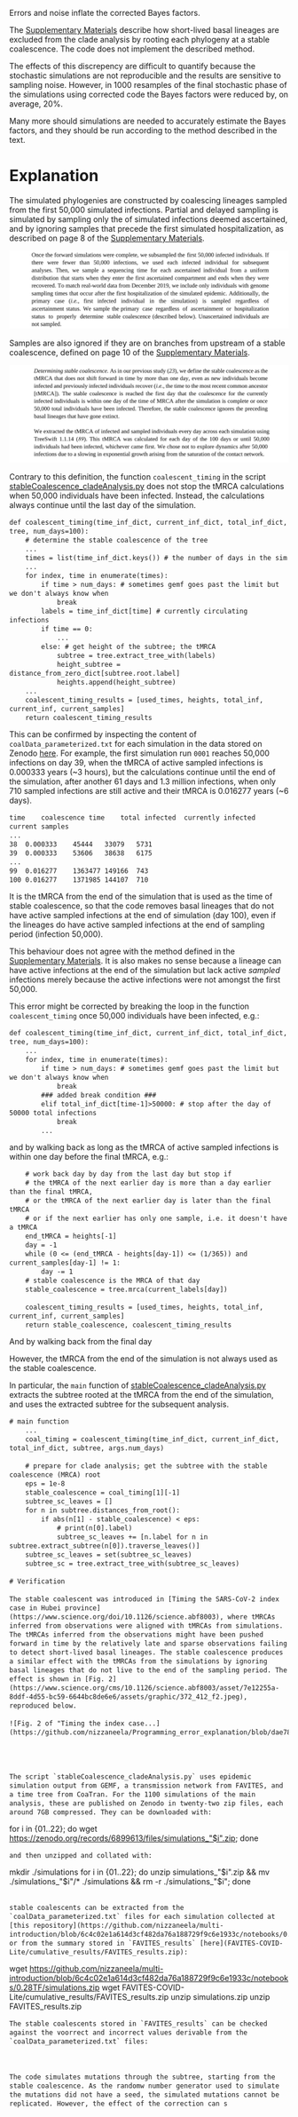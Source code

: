 Errors and noise inflate the corrected Bayes factors.

The [Supplementary Materials](https://www.science.org/doi/suppl/10.1126/science.abp8337/suppl_file/science.abp8337_sm.v2.pdf) describe how short-lived basal lineages are excluded from the clade analysis by rooting each phylogeny at a stable coalescence. The code does not implement the described method. 

The effects of this discrepency are difficult to quantify because the stochastic simulations are not reproducible and the results are sensitive to sampling noise. However, in 1000 resamples of the final stochastic phase of the simulations using corrected code the Bayes factors were reduced by, on average, 20%.

Many more should simulations are needed to accurately estimate the Bayes factors, and they should be run according to the method described in the text.

# Explanation

The simulated phylogenies are constructed by coalescing lineages sampled from the first 50,000 simulated infections. Partial and delayed sampling is simulated by sampling only the of simulated infections deemed ascertained, and by ignoring samples that precede the first simulated hospitalization, as described on page 8 of the [Supplementary Materials](https://www.science.org/doi/suppl/10.1126/science.abp8337/suppl_file/science.abp8337_sm.v2.pdf).

![Excerpt from page 8 of the Supplementary Materials](https://github.com/nizzaneela/Programming_error_explanation/blob/4b653347fb1b4642c98d82c50fcea29200c4add1/sample.png)

Samples are also ignored if they are on branches from upstream of a stable coalescence, defined on page 10 of the [Supplementary Materials](https://www.science.org/doi/suppl/10.1126/science.abp8337/suppl_file/science.abp8337_sm.v2.pdf).  

![Excerpt from page 10 of the Supplementary Materials](https://github.com/nizzaneela/Programming_error_explanation/blob/b988d5b5b507d88619c9b9fb9fcaceb5349ff771/sctext.png)

Contrary to this definition, the function `coalescent_timing` in the script [stableCoalescence_cladeAnalysis.py](https://github.com/sars-cov-2-origins/multi-introduction/blob/78ec9e3b90215267b45ed34be2720566b7398b77/FAVITES-COVID-Lite/scripts/stableCoalescence_cladeAnalysis.py) does not stop the tMRCA calculations when 50,000 individuals have been infected. Instead, the calculations always continue until the last day of the simulation.

```
def coalescent_timing(time_inf_dict, current_inf_dict, total_inf_dict, tree, num_days=100):
    # determine the stable coalescence of the tree
    ...
    times = list(time_inf_dict.keys()) # the number of days in the sim
    ...
    for index, time in enumerate(times):
        if time > num_days: # sometimes gemf goes past the limit but we don't always know when
            break
        labels = time_inf_dict[time] # currently circulating infections
        if time == 0:
            ...        
        else: # get height of the subtree; the tMRCA
            subtree = tree.extract_tree_with(labels)
            height_subtree = distance_from_zero_dict[subtree.root.label]
            heights.append(height_subtree)
    ...
    coalescent_timing_results = [used_times, heights, total_inf, current_inf, current_samples]
    return coalescent_timing_results
```

This can be confirmed by inspecting the content of `coalData_parameterized.txt` for each simulation in the data stored on Zenodo [here](https://zenodo.org/records/6899613). For example, the first simulation run `0001` reaches 50,000 infections on day 39, when the tMRCA of active sampled infections is 0.000333 years (~3 hours), but the calculations continue until the end of the simulation, after another 61 days and 1.3 million infections, when only 710 sampled infections are still active and their tMRCA is 0.016277 years (~6 days).

```
time	coalescence time	total infected	currently infected	current samples
...
38	0.000333	45444	33079	5731
39	0.000333	53606	38638	6175
...
99	0.016277	1363477	149166	743
100	0.016277	1371985	144107	710
```

It is the tMRCA from the end of the simulation that is used as the time of stable coalescence, so that the code removes basal lineages that do not have active sampled infections at the end of simulation (day 100), even if the lineages do have active sampled infections at the end of sampling period (infection 50,000). 

This behaviour does not agree with the method defined in the [Supplementary Materials](https://www.science.org/doi/suppl/10.1126/science.abp8337/suppl_file/science.abp8337_sm.v2.pdf). It is also makes no sense because a lineage can have active infections at the end of the simulation but lack active _sampled_ infections merely because the active infections were not amongst the first 50,000. 

This error might be corrected by breaking the loop in the function `coalescent_timing` once 50,000 individuals have been infected, e.g.:
```
def coalescent_timing(time_inf_dict, current_inf_dict, total_inf_dict, tree, num_days=100):
    ...
    for index, time in enumerate(times):
        if time > num_days: # sometimes gemf goes past the limit but we don't always know when
            break
        ### added break condition ###
        elif total_inf_dict[time-1]>50000: # stop after the day of 50000 total infections
            break
        ...
```





and by walking back as long as the tMRCA of active sampled infections is within one day before the final tMRCA, e.g.:
```
    # work back day by day from the last day but stop if
    # the tMRCA of the next earlier day is more than a day earlier than the final tMRCA,
    # or the tMRCA of the next earlier day is later than the final tMRCA
    # or if the next earlier has only one sample, i.e. it doesn't have a tMRCA
    end_tMRCA = heights[-1]
    day = -1
    while (0 <= (end_tMRCA - heights[day-1]) <= (1/365)) and current_samples[day-1] != 1:
        day -= 1
    # stable coalescence is the MRCA of that day
    stable_coalescence = tree.mrca(current_labels[day])

    coalescent_timing_results = [used_times, heights, total_inf, current_inf, current_samples]
    return stable_coalescence, coalescent_timing_results
```

And by walking back from the final day

However, the tMRCA from the end of the simulation is not always used as the stable coalescence. 

In particular, the `main` function of [stableCoalescence_cladeAnalysis.py](https://github.com/sars-cov-2-origins/multi-introduction/blob/78ec9e3b90215267b45ed34be2720566b7398b77/FAVITES-COVID-Lite/scripts/stableCoalescence_cladeAnalysis.py) extracts the subtree rooted at the tMRCA from the end of the simulation, and uses the extracted subtree for the subsequent analysis.
```
# main function
    ...
    coal_timing = coalescent_timing(time_inf_dict, current_inf_dict, total_inf_dict, subtree, args.num_days)

    # prepare for clade analysis; get the subtree with the stable coalescence (MRCA) root
    eps = 1e-8
    stable_coalescence = coal_timing[1][-1]
    subtree_sc_leaves = []
    for n in subtree.distances_from_root():
        if abs(n[1] - stable_coalescence) < eps:
            # print(n[0].label)
            subtree_sc_leaves += [n.label for n in subtree.extract_subtree(n[0]).traverse_leaves()]
    subtree_sc_leaves = set(subtree_sc_leaves)
    subtree_sc = tree.extract_tree_with(subtree_sc_leaves)

# Verification

The stable coalescent was introduced in [Timing the SARS-CoV-2 index case in Hubei province](https://www.science.org/doi/10.1126/science.abf8003), where tMRCAs inferred from observations were aligned with tMRCAs from simulations. The tMRCAs inferred from the observations might have been pushed forward in time by the relatively late and sparse observations failing to detect short-lived basal lineages. The stable coalescence produces a similar effect with the tMRCAs from the simulations by ignoring basal lineages that do not live to the end of the sampling period. The effect is shown in [Fig. 2](https://www.science.org/cms/10.1126/science.abf8003/asset/7e12255a-8ddf-4d55-bc59-6644bc8de6e6/assets/graphic/372_412_f2.jpeg), reproduced below.

![Fig. 2 of "Timing the index case...](https://github.com/nizzaneela/Programming_error_explanation/blob/dae78dd3e2658b59473d68ce5da2a5c9d2284f8b/timing_f2.jpeg)




The script `stableCoalescence_cladeAnalysis.py` uses epidemic simulation output from GEMF, a transmission network from FAVITES, and a time tree from CoaTran. For the 1100 simulations of the main analysis, these are published on Zenodo in twenty-two zip files, each around 7GB compressed. They can be downloaded with:
```
for i in {01..22}; do wget https://zenodo.org/records/6899613/files/simulations_"$i".zip; done
```
and then unzipped and collated with:
```
mkdir ./simulations
for i in {01..22}; do unzip simulations_"$i".zip && mv ./simulations_"$i"/* ./simulations && rm -r ./simulations_"$i"; done
```

stable coalescents can be extracted from the `coalData_parameterized.txt` files for each simulation collected at [this repository](https://github.com/nizzaneela/multi-introduction/blob/6c4c02e1a614d3cf482da76a188729f9c6e1933c/notebooks/0.28TF/simulations.zip), or from the summary stored in `FAVITES_results` [here](FAVITES-COVID-Lite/cumulative_results/FAVITES_results.zip):
```
wget https://github.com/nizzaneela/multi-introduction/blob/6c4c02e1a614d3cf482da76a188729f9c6e1933c/notebooks/0.28TF/simulations.zip
wget FAVITES-COVID-Lite/cumulative_results/FAVITES_results.zip
unzip simulations.zip
unzip FAVITES_results.zip
```
The stable coalescents stored in `FAVITES_results` can be checked against the voorrect and incorrect values derivable from the `coalData_parameterized.txt` files:



The code simulates mutations through the subtree, starting from the stable coalescence. As the randomw number generator used to simulate the mutations did not have a seed, the simulated mutations cannot be replicated. However, the effect of the correction can s 

